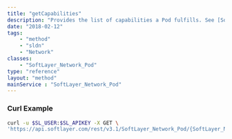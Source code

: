 ```yaml
---
title: "getCapabilities"
description: "Provides the list of capabilities a Pod fulfills. See [SoftLayer_Network_Pod::listCapabilities](/reference/services/SoftLayer_Network_Pod/listCapabilities) for more information on capabilities. "
date: "2018-02-12"
tags:
    - "method"
    - "sldn"
    - "Network"
classes:
    - "SoftLayer_Network_Pod"
type: "reference"
layout: "method"
mainService : "SoftLayer_Network_Pod"
---
```


### Curl Example
```bash
curl -u $SL_USER:$SL_APIKEY -X GET \
'https://api.softlayer.com/rest/v3.1/SoftLayer_Network_Pod/{SoftLayer_Network_PodID}/getCapabilities'
```
